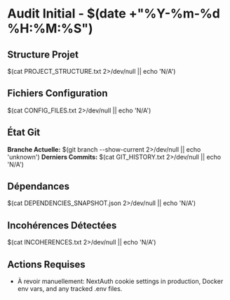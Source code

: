 # Audit Initial - $(date +"%Y-%m-%d %H:%M:%S")

## Structure Projet
$(cat PROJECT_STRUCTURE.txt 2>/dev/null || echo 'N/A')

## Fichiers Configuration
$(cat CONFIG_FILES.txt 2>/dev/null || echo 'N/A')

## État Git
**Branche Actuelle:** $(git branch --show-current 2>/dev/null || echo 'unknown')
**Derniers Commits:**
$(cat GIT_HISTORY.txt 2>/dev/null || echo 'N/A')

## Dépendances
$(cat DEPENDENCIES_SNAPSHOT.json 2>/dev/null || echo 'N/A')

## Incohérences Détectées
$(cat INCOHERENCES.txt 2>/dev/null || echo 'N/A')

## Actions Requises
- À revoir manuellement: NextAuth cookie settings in production, Docker env vars, and any tracked .env files.
